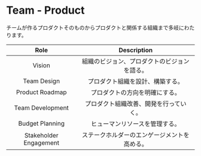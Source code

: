 # Team - Product

チームが作るプロダクトそのものからプロダクトと関係する組織まで多岐にわたります。

|Role|Description|
|:-:|:-:|
|Vision|組織のビジョン、プロダクトのビジョンを語る。|
|Team Design|プロダクト組織を設計、構築する。|
|Product Roadmap|プロダクトの方向を明確にする。|
|Team Development|プロダクト組織改善、開発を行っていく。|
|Budget Planning|ヒューマンリソースを管理する。|
|Stakeholder Engagement|ステークホルダーのエンゲージメントを高める。|